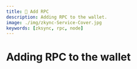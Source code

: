 ```yaml
---
title: 📶 Add RPC
description: Adding RPC to the wallet.
image: ./img/zkync-Service-Cover.jpg
keywords: [zksync, rpc, node]
---
```


# Adding RPC to the wallet
